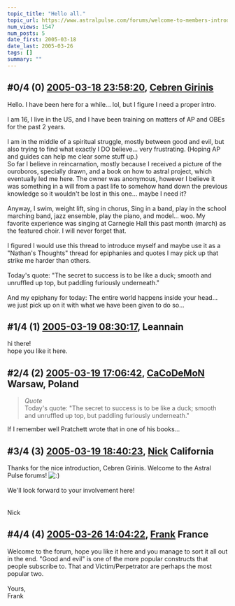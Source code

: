 ```yaml
---
topic_title: "Hello all."
topic_url: https://www.astralpulse.com/forums/welcome-to-members-introductions!/hello-all-18061
num_views: 1547
num_posts: 5
date_first: 2005-03-18
date_last: 2005-03-26
tags: []
summary: ""
---
```


## \#0/4 (0) [2005-03-18 23:58:20](https://www.astralpulse.com/forums/index.php?msg=156476), [Cebren Girinis](https://www.astralpulse.com/forums/profile/?u=8300)  ##
<section>
Hello. I have been here for a while... lol, but I figure I need a proper intro.
<br>
<br>
I am 16, I live in the US, and I have been training on matters of AP and OBEs for the past 2 years.
<br>
<br>
I am in the middle of a spiritual struggle, mostly between good and evil, but also trying to find what exactly I DO believe... very frustrating. (Hoping AP and guides can help me clear some stuff up.)
<br>
So far I believe in reincarnation, mostly because I received a picture of the ouroboros, specially drawn, and a book on how to astral project, which eventually led me here. The owner was anonymous, however I believe it was something in a will from a past life to somehow hand down the previous knowledge so it wouldn't be lost in this one... maybe I need it?
<br>
<br>
Anyway, I swim, weight lift, sing in chorus, Sing in a band, play in the school marching band, jazz ensemble, play the piano, and model... woo. My favorite experience was singing at Carnegie Hall this past month (march) as the featured choir. I will never forget that.
<br>
<br>
I figured I would use this thread to introduce myself and maybe use it as a "Nathan's Thoughts" thread for epiphanies and quotes I may pick up that strike me harder than others.
<br>
<br>
Today's quote: "The secret to success is to be like a duck; smooth and unruffled up top, but paddling furiously underneath."
<br>
<br>
And my epiphany for today: The entire world happens inside your head... we just pick up on it with what we have been given to do so...
</section>

## \#1/4 (1) [2005-03-19 08:30:17](https://www.astralpulse.com/forums/index.php?msg=156540), Leannain  ##
<section>
hi there!
<br>
hope you like it here.
</section>

## \#2/4 (2) [2005-03-19 17:06:42](https://www.astralpulse.com/forums/index.php?msg=156604), [CaCoDeMoN](https://www.astralpulse.com/forums/profile/?u=4798) Warsaw, Poland ##
<section>
<blockquote class="bbc_standard_quote">
 <cite>
  Quote
 </cite>
 <br>
 Today's quote: "The secret to success is to be like a duck; smooth and unruffled up top, but paddling furiously underneath."
 <br>
</blockquote>
If I remember well Pratchett wrote that in one of his books...
</section>

## \#3/4 (3) [2005-03-19 18:40:23](https://www.astralpulse.com/forums/index.php?msg=156622), [Nick](https://www.astralpulse.com/forums/profile/?u=2080) California ##
<section>
Thanks for the nice introduction, Cebren Girinis. Welcome to the Astral Pulse forums!
<img alt=":)" class="smiley" src="https://www.astralpulse.com/forums/Smileys/fugue/smiley.png" title="Smiley"/>
<br>
<br>
We'll look forward to your involvement here!
<br>
<br>
<br>
Nick
</section>

## \#4/4 (4) [2005-03-26 14:04:22](https://www.astralpulse.com/forums/index.php?msg=157700), [Frank](https://www.astralpulse.com/forums/profile/?u=359) France ##
<section>
Welcome to the forum, hope you like it here and you manage to sort it all out in the end. "Good and evil" is one of the more popular constructs that people subscribe to. That and Victim/Perpetrator are perhaps the most popular two.
<br>
<br>
Yours,
<br>
Frank
</section>